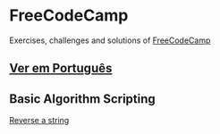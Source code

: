 # FreeCodeCamp

Exercises, challenges and solutions of [FreeCodeCamp](https://www.freecodecamp.com)

[Ver em Português](https://github.com/bcarvalho89/freecodecamp/pt_BR)
---

## Basic Algorithm Scripting
[Reverse a string](https://github.com/bcarvalho89/freecodecamp/en_EN/reverse-a-string)